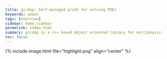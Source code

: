 ```yaml
---
title: girdap: Self-managed grids for solving PDEs
keywords: about
tags: [overview]
sidebar: home_sidebar
permalink: index.html
summary: girdap is a c++ based object oriented library for multiphysics simulations on self-managed grids. 
toc: false
---
```


{% include image.html file="highlight.png" align="center" %}



